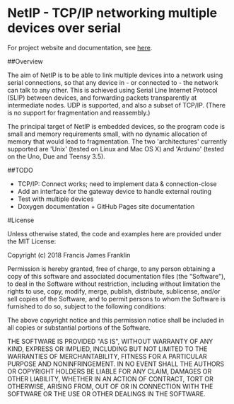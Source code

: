 NetIP - TCP/IP networking multiple devices over serial
======================================================

For project website and documentation, see [here](https://fjfranklin.github.io/NetIP/).

##Overview

The aim of NetIP is to be able to link multiple devices into a network using serial
connections, so that any device in - or connected to - the network can talk to any
other. This is achieved using Serial Line Internet Protocol (SLIP) between devices,
and forwarding packets transparently at intermediate nodes. UDP is supported, and
also a subset of TCP/IP. (There is no support for fragmentation and reassembly.)

The principal target of NetIP is embedded devices, so the program code is small and
memory requirements small, with no dynamic allocation of memory that would lead to
fragmentation. The two 'architectures' currently supported are 'Unix' (tested on
Linux and Mac OS X) and 'Arduino' (tested on the Uno, Due and Teensy 3.5).

##TODO

* TCP/IP: Connect works; need to implement data & connection-close
* Add an interface for the gateway device to handle external routing
* Test with multiple devices
* Doxygen documentation + GitHub Pages site documentation

#License

Unless otherwise stated, the code and examples here are
provided under the MIT License:

Copyright (c) 2018 Francis James Franklin

Permission is hereby granted, free of charge, to any person
obtaining a copy of this software and associated
documentation files (the "Software"), to deal in the
Software without restriction, including without limitation
the rights to use, copy, modify, merge, publish,
distribute, sublicense, and/or sell copies of the Software,
and to permit persons to whom the Software is furnished to
do so, subject to the following conditions:

The above copyright notice and this permission notice shall
be included in all copies or substantial portions of the
Software.

THE SOFTWARE IS PROVIDED "AS IS", WITHOUT WARRANTY OF ANY
KIND, EXPRESS OR IMPLIED, INCLUDING BUT NOT LIMITED TO THE
WARRANTIES OF MERCHANTABILITY, FITNESS FOR A PARTICULAR
PURPOSE AND NONINFRINGEMENT. IN NO EVENT SHALL THE AUTHORS
OR COPYRIGHT HOLDERS BE LIABLE FOR ANY CLAIM, DAMAGES OR
OTHER LIABILITY, WHETHER IN AN ACTION OF CONTRACT, TORT OR
OTHERWISE, ARISING FROM, OUT OF OR IN CONNECTION WITH THE
SOFTWARE OR THE USE OR OTHER DEALINGS IN THE SOFTWARE.
